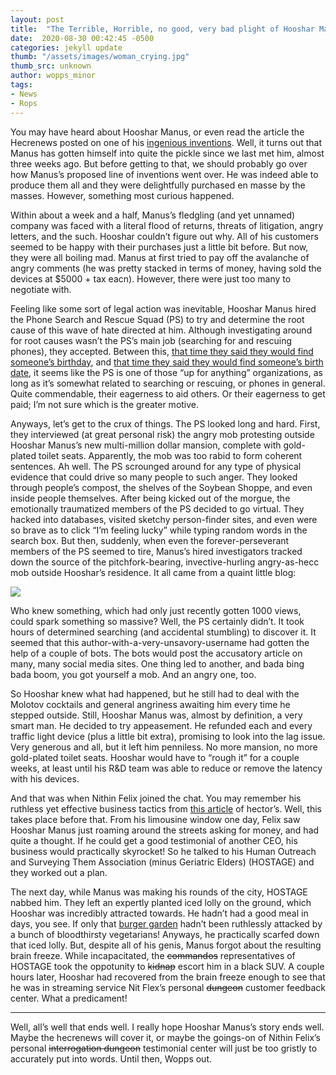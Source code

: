 ```yaml
---
layout: post
title:  "The Terrible, Horrible, no good, very bad plight of Hooshar Manus"
date:  2020-08-30 00:42:45 -0500
categories: jekyll update
thumb: "/assets/images/woman_crying.jpg"
thumb_src: unknown
author: wopps_minor
tags:
- News
- Rops
---
```


You may have heard about Hooshar Manus, or even read the article the Hecrenews posted on one of his [ingenious inventions](https://hecrenews.github.io/jekyll/update/2020/08/09/man-invents-device-that-turns-traffic-light-from-red-to-green.html). Well, it turns out that Manus has gotten himself into quite the pickle since we last met him, almost three weeks ago. But before getting to that, we should probably go over how Manus’s proposed line of inventions went over. He was indeed able to produce them all and they were delightfully purchased en masse by the masses. However, something most curious happened.

Within about a week and a half, Manus’s fledgling (and yet unnamed) company was faced with a literal flood of returns, threats of litigation, angry letters, and the such. Hooshar couldn’t figure out why. All of his customers seemed to be happy with their purchases just a little bit before. But now, they were all boiling mad. Manus at first tried to pay off the avalanche of angry comments (he was pretty stacked in terms of money, having sold the devices at $5000 + tax eacn). However, there were just too many to negotiate with.

Feeling like some sort of legal action was inevitable, Hooshar Manus hired the Phone Search and Rescue Squad (PS) to try and determine the root cause of this wave of hate directed at him. Although investigating around for root causes wasn’t the PS’s main job (searching for and rescuing phones), they accepted. Between this, [that time they said they would find someone’s birthday](https://hecrenews.github.io/jekyll/update/2020/08/27/investigation-reveals-that-womans-birthday-is-on-the-same-date-she-was-born.html), and [that time they said they would find someone’s birth date](https://hecrenews.github.io/jekyll/update/2020/08/26/investigation-reveals-that-woman-was-born-on-her-birthday.html), it seems like the PS is one of those “up for anything” organizations, as long as it’s somewhat related to searching or rescuing, or phones in general. Quite commendable, their eagerness to aid others. Or their eagerness to get paid; I’m not sure which is the greater motive.

Anyways, let’s get to the crux of things. The PS looked long and hard. First, they interviewed (at great personal risk) the angry mob protesting outside Hooshar Manus’s new multi-million dollar mansion, complete with gold-plated toilet seats. Apparently, the mob was too rabid to form coherent sentences. Ah well. The PS scrounged around for any type of physical evidence that could drive so many people to such anger. They looked through people’s compost, the shelves of the Soybean Shoppe, and even inside people themselves. After being kicked out of the morgue, the emotionally traumatized members of the PS decided to go virtual. They hacked into databases, visited sketchy person-finder sites, and even were so brave as to click “I’m feeling lucky” while typing random words in the search box. But then, suddenly, when even the forever-perseverant members of the PS seemed to tire, Manus’s hired investigators tracked down the source of the pitchfork-bearing, invective-hurling angry-as-hecc mob outside Hooshar’s residence. It all came from a quaint little blog:

![](https://hecrenews.github.io/assets/images/hooshar_manus_blog_post.JPG)

Who knew something, which had only just recently gotten 1000 views, could spark something so massive? Well, the PS certainly didn’t. It took hours of determined searching (and accidental stumbling) to discover it. It seemed that this author-with-a-very-unsavory-username had gotten the help of a couple of bots. The bots would post the accusatory article on many, many social media sites. One thing led to another, and bada bing bada boom, you got yourself a mob. And an angry one, too.

So Hooshar knew what had happened, but he still had to deal with the Molotov cocktails and general angriness awaiting him every time he stepped outside. Still, Hooshar Manus was, almost by definition, a very smart man. He decided to try appeasement. He refunded each and every traffic light device (plus a little bit extra), promising to look into the lag issue. Very generous and all, but it left him penniless. No more mansion, no more gold-plated toilet seats. Hooshar would have to “rough it” for a couple weeks, at least until his R&D team was able to reduce or remove the latency with his devices.

And that was when Nithin Felix joined the chat. You may remember his ruthless yet effective business tactics from [this article](https://hecrenews.github.io/jekyll/update/2020/08/14/local-streaming-service-deletes-cancel-subscription-button.html) of hector’s. Well, this takes place before that. From his limousine window one day, Felix saw Hooshar Manus just roaming around the streets asking for money, and had quite a thought. If he could get a good testimonial of another CEO, his business would practically skyrocket! So he talked to his Human Outreach and Surveying Them Association (minus Geriatric Elders) (HOSTAGE) and they worked out a plan.

The next day, while Manus was making his rounds of the city, HOSTAGE nabbed him. They left an expertly planted iced lolly on the ground, which Hooshar was incredibly attracted towards. He hadn’t had a good meal in days, you see. If only that [burger garden](https://hecrenews.github.io/jekyll/update/2020/06/16/man-grows-hamburgers-in-his-backyard.html) hadn’t been ruthlessly attacked by a bunch of bloodthirsty vegetarians! Anyways, he practically scarfed down that iced lolly. But, despite all of his genis, Manus forgot about the resulting brain freeze. While incapacitated, the ~~commandos~~ representatives of HOSTAGE took the oppotunity to ~~kidnap~~ escort him in a black SUV. A couple hours later, Hooshar had recovered from the brain freeze enough to see that he was in streaming service Nit Flex’s personal ~~dungeon~~ customer feedback center. What a predicament!

---

Well, all’s well that ends well. I really hope Hooshar Manus’s story ends well. Maybe the hecrenews will cover it, or maybe the goings-on of Nithin Felix’s personal ~~interrogation dungeon~~ testimonial center will just be too gristly to accurately put into words. Until then, Wopps out.
